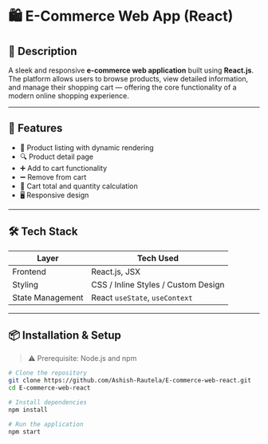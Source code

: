 # 🛍️ E-Commerce Web App (React)

## 📝 Description
A sleek and responsive **e-commerce web application** built using **React.js**. The platform allows users to browse products, view detailed information, and manage their shopping cart — offering the core functionality of a modern online shopping experience.

---

## 🚀 Features
- 🛒 Product listing with dynamic rendering
- 🔍 Product detail page
- ➕ Add to cart functionality
- ➖ Remove from cart
- 🧾 Cart total and quantity calculation
- 🖥️ Responsive design

---

## 🛠️ Tech Stack

| Layer        | Tech Used         |
|--------------|-------------------|
| Frontend     | React.js, JSX     |
| Styling      | CSS / Inline Styles / Custom Design
| State Management | React `useState`, `useContext`

---

## 📦 Installation & Setup

> ⚠️ Prerequisite: Node.js and npm

```bash
# Clone the repository
git clone https://github.com/Ashish-Rautela/E-commerce-web-react.git
cd E-commerce-web-react

# Install dependencies
npm install

# Run the application
npm start
